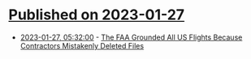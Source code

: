 # [Published on 2023-01-27](index.md)

* [2023-01-27, 05:32:00](https://soylentnews.org/article.pl?sid=23/01/26/0346247&from=rss) - [The FAA Grounded All US Flights Because Contractors Mistakenly Deleted Files](https://soylentnews.org/article.pl?sid=23/01/26/0346247&from=rss)

